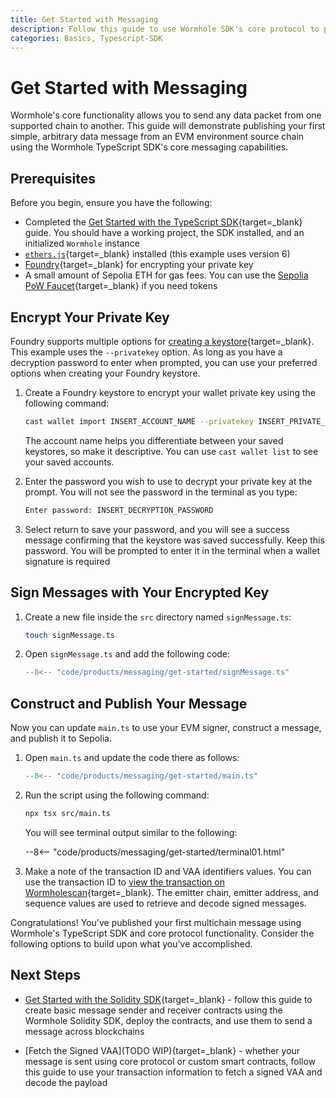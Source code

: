 ```yaml
---
title: Get Started with Messaging
description: Follow this guide to use Wormhole SDK's core protocol to publish a multichain message and return transaction information with VAA identifiers.
categories: Basics, Typescript-SDK
---
```


# Get Started with Messaging

Wormhole's core functionality allows you to send any data packet from one supported chain to another. This guide will demonstrate publishing your first simple, arbitrary data message from an EVM environment source chain using the Wormhole TypeScript SDK's core messaging capabilities. 

## Prerequisites

Before you begin, ensure you have the following:

- Completed the [Get Started with the TypeScript SDK](/docs/tools/typescript-sdk/get-started){target=\_blank} guide. You should have a working project, the SDK installed, and an initialized `Wormhole` instance
- [`ethers.js`](https://docs.ethers.org/v6/getting-started/){target=\_blank} installed (this example uses version 6)
- [Foundry](https://book.getfoundry.sh/getting-started/installation){target=\_blank} for encrypting your private key
- A small amount of Sepolia ETH for gas fees. You can use the [Sepolia PoW Faucet](https://sepolia-faucet.pk910.de/){target=\_blank} if you need tokens

## Encrypt Your Private Key

Foundry supports multiple options for [creating a keystore](https://book.getfoundry.sh/reference/cast/cast-wallet-import){target=\_blank}. This example uses the `--privatekey` option. As long as you have a decryption password to enter when prompted, you can use your preferred options when creating your Foundry keystore.

1. Create a Foundry keystore to encrypt your wallet private key using the following command:

    ```bash
    cast wallet import INSERT_ACCOUNT_NAME --privatekey INSERT_PRIVATE_KEY
    ```

    The account name helps you differentiate between your saved keystores, so make it descriptive. You can use `cast wallet list` to see your saved accounts.


2. Enter the password you wish to use to decrypt your private key at the prompt. You will not see the password in the terminal as you type:

    ```bash
    Enter password: INSERT_DECRYPTION_PASSWORD
    ```

3. Select return to save your password, and you will see a success message confirming that the keystore was saved successfully. Keep this password. You will be prompted to enter it in the terminal when a wallet signature is required

## Sign Messages with Your Encrypted Key

1. Create a new file inside the `src` directory named `signMessage.ts`:

    ```bash
    touch signMessage.ts
    ```

2. Open `signMessage.ts` and add the following code:

    ```ts title="signMessage.ts"
    --8<-- "code/products/messaging/get-started/signMessage.ts"
    ```

## Construct and Publish Your Message

Now you can update `main.ts` to use your EVM signer, construct a message, and publish it to Sepolia. 

1. Open `main.ts` and update the code there as follows:

    ```ts title="main.ts"
    --8<-- "code/products/messaging/get-started/main.ts"
    ```

2. Run the script using the following command:

    ```bash
    npx tsx src/main.ts
    ```

    You will see terminal output similar to the following:

    --8<-- "code/products/messaging/get-started/terminal01.html"

3. Make a note of the transaction ID and VAA identifiers values. You can use the transaction ID to [view the transaction on Wormholescan](https://wormholescan.io/#/tx/0x98698539762d93d0c152b893b521688c61ec0b48b16559c6f5e2a09b975b09ca?network=Testnet){target=\_blank}. The emitter chain, emitter address, and sequence values are used to retrieve and decode signed messages.

Congratulations! You've published your first multichain message using Wormhole's TypeScript SDK and core protocol functionality. Consider the following options to build upon what you've accomplished. 

## Next Steps

- [Get Started with the Solidity SDK](/docs/tools/solidity-sdk/get-started/){target=\_blank} - follow this guide to create basic message sender and receiver contracts using the Wormhole Solidity SDK, deploy the contracts, and use them to send a message across blockchains

- [Fetch the Signed VAA](TODO WIP){target=\_blank} - whether your message is sent using core protocol or custom smart contracts, follow this guide to use your transaction information to fetch a signed VAA and decode the payload

